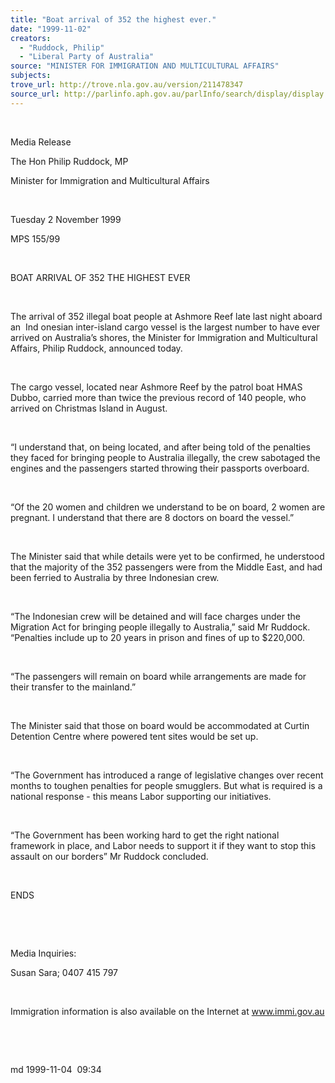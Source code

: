 ```yaml
---
title: "Boat arrival of 352 the highest ever."
date: "1999-11-02"
creators:
  - "Ruddock, Philip"
  - "Liberal Party of Australia"
source: "MINISTER FOR IMMIGRATION AND MULTICULTURAL AFFAIRS"
subjects:
trove_url: http://trove.nla.gov.au/version/211478347
source_url: http://parlinfo.aph.gov.au/parlInfo/search/display/display.w3p;query=Id%3A%22media/pressrel/ZSH06%22
---
```


   

  

  Media Release

  The Hon Philip Ruddock, MP

  Minister for Immigration and Multicultural Affairs

  

 Tuesday 2 November 1999 

 MPS 155/99

  

  BOAT ARRIVAL OF 352 THE HIGHEST EVER

  

  The arrival of 352 illegal boat people at Ashmore Reef late last night 
aboard an  Ind onesian inter-island cargo vessel is the largest 
number to have ever arrived on Australia’s shores, the Minister for 
Immigration and Multicultural Affairs, Philip Ruddock, announced today.

  

 The cargo vessel, located near Ashmore Reef by the 
patrol boat HMAS Dubbo, carried more than twice the previous record 
of 140 people, who arrived on Christmas Island in August.

  

 “I understand that, on being located, and after 
being told of the penalties they faced for bringing people to Australia 
illegally, the crew sabotaged the engines and the passengers started 
throwing their passports overboard.

  

 “Of the 20 women and children we understand to be 
on board, 2 women are pregnant. I understand that there are 8 doctors 
on board the vessel.”

  

 The Minister said that while details were yet to be 
confirmed, he understood that the majority of the 352 passengers were 
from the Middle East, and had been ferried to Australia by three Indonesian 
crew.

  

 “The Indonesian crew will be detained and will face 
charges under the Migration Act for bringing people illegally to Australia,” 
said Mr Ruddock. “Penalties include up to 20 years in prison and fines 
of up to $220,000.

  

 “The passengers will remain on board while arrangements 
are made for their transfer to the mainland.”

  

 The Minister said that those on board would be accommodated 
at Curtin Detention Centre where powered tent sites would be set up.

  

 “The Government has introduced a range of legislative 
changes over recent months to toughen penalties for people smugglers. 
But what is required is a national response - this means Labor supporting 
our initiatives.

  

 “The Government has been working hard to get the 
right national framework in place, and Labor needs to support it if 
they want to stop this assault on our borders” Mr Ruddock concluded.

  

 ENDS

  

  

  Media Inquiries:

 Susan Sara; 0407 415 797

  

 Immigration information is also available on the Internet 
at www.immi.gov.au

  

  

  md 1999-11-04  09:34

